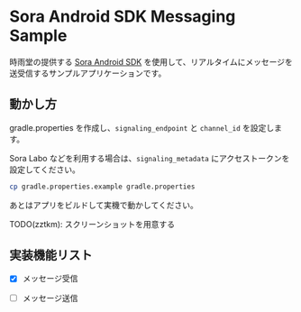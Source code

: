 # Sora Android SDK Messaging Sample

時雨堂の提供する [Sora Android SDK](https://sora-android-sdk.shiguredo.jp/) を使用して、リアルタイムにメッセージを送受信するサンプルアプリケーションです。

## 動かし方

gradle.properties を作成し、`signaling_endpoint` と `channel_id` を設定します。

Sora Labo などを利用する場合は、`signaling_metadata` にアクセストークンを設定してください。

```bash
cp gradle.properties.example gradle.properties
```

あとはアプリをビルドして実機で動かしてください。

TODO(zztkm): スクリーンショットを用意する

## 実装機能リスト

- [x] メッセージ受信
- [ ] メッセージ送信

